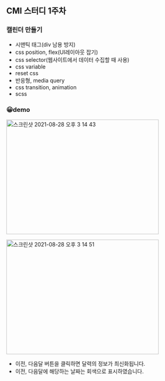 ## CMI 스터디 1주차

### 캘린더 만들기<br>

- 시맨틱 태그(div 남용 방지)<br>
- css position, flex(UI레이아웃 잡기)<br>
- css selector(웹사이트에서 데이터 수집할 때 사용)<br>
- css variable<br>
- reset css<br>
- 반응형, media query<br>
- css transition, animation<br>
- scss

### 😀demo

<img width="400px" height="300px" alt="스크린샷 2021-08-28 오후 3 14 43" src="https://user-images.githubusercontent.com/62797441/131208338-5487a520-46d9-42cd-993a-62d4cce9dbe7.png"><br>

<img width="400px" height="300px" alt="스크린샷 2021-08-28 오후 3 14 51" src="https://user-images.githubusercontent.com/62797441/131208340-edcc16d5-cdcc-4994-866b-1509b3234998.png">

- 이전, 다음달 버튼을 클릭하면 달력의 정보가 최신화됩니다.<br>
- 이전, 다음달에 해당하는 날짜는 회색으로 표시하였습니다.
